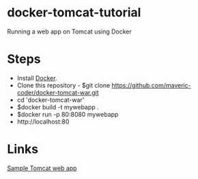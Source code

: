 # docker-tomcat-tutorial
Running a web app on Tomcat using Docker

# Steps
* Install [Docker](https://docs.docker.com/install/).
* Clone this repository - $git clone https://github.com/maveric-coder/docker-tomcat-war.git
* cd 'docker-tomcat-war'
* $docker build -t mywebapp .
* $docker run -p 80:8080 mywebapp
* http://localhost:80

# Links
[Sample Tomcat web app](https://tomcat.apache.org/tomcat-8.0-doc/appdev/sample/)
